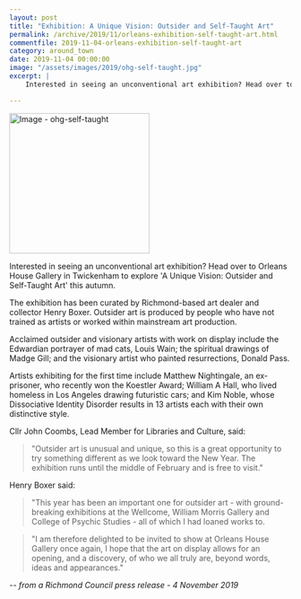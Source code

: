 ```yaml
---
layout: post
title: "Exhibition: A Unique Vision: Outsider and Self-Taught Art"
permalink: /archive/2019/11/orleans-exhibition-self-taught-art.html
commentfile: 2019-11-04-orleans-exhibition-self-taught-art
category: around_town
date: 2019-11-04 00:00:00
image: "/assets/images/2019/ohg-self-taught.jpg"
excerpt: |
    Interested in seeing an unconventional art exhibition? Head over to Orleans House Gallery in Twickenham to explore 'A Unique Vision: Outsider and Self-Taught Art' this autumn.

---
```

<a href="/assets/images/2019/ohg-self-taught.jpg" title="Click for a larger image"><img src="/assets/images/2019/ohg-self-taught-thumb.jpg" width="250" alt="Image - ohg-self-taught"  class="photo right"/></a>

Interested in seeing an unconventional art exhibition? Head over to Orleans House Gallery in Twickenham to explore 'A Unique Vision: Outsider and Self-Taught Art' this autumn.

The exhibition has been curated by Richmond-based art dealer and collector Henry Boxer. Outsider art is produced by people who have not trained as artists or worked within mainstream art production.

Acclaimed outsider and visionary artists with work on display include the Edwardian portrayer of mad cats, Louis Wain; the spiritual drawings of Madge Gill; and the visionary artist who painted resurrections, Donald Pass.

Artists exhibiting for the first time include Matthew Nightingale, an ex-prisoner, who recently won the Koestler Award; William A Hall, who lived homeless in Los Angeles drawing futuristic cars; and Kim Noble, whose Dissociative Identity Disorder results in 13 artists each with their own distinctive style.

Cllr John Coombs, Lead Member for Libraries and Culture, said:

> "Outsider art is unusual and unique, so this is a great opportunity to try something different as we look toward the New Year. The exhibition runs until the middle of February and is free to visit."

Henry Boxer said:

> "This year has been an important one for outsider art - with ground-breaking exhibitions at the Wellcome, William Morris Gallery and College of Psychic Studies - all of which I had loaned works to.

> "I am therefore delighted to be invited to show at Orleans House Gallery once again, I hope that the art on display allows for an opening, and a discovery, of who we all truly are, beyond words, ideas and appearances."


<cite>-- from a Richmond Council press release - 4 November 2019</cite>
